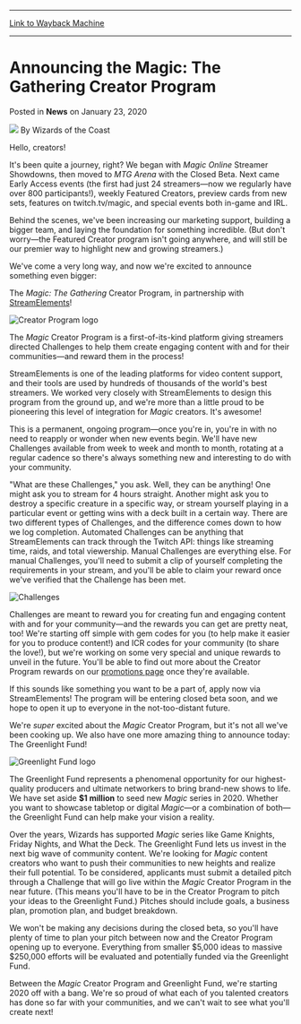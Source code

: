 
---
[Link to Wayback Machine](https://web.archive.org/web/20210926073353/https://magic.wizards.com/en/articles/archive/news/announcing-magic-gathering-creator-program-2020-01-23?src=ArenaEventsPage)

[_metadata_:author]:- "Wizards of the Coast"
[_metadata_:description]:- "We're unveiling a brand-new way to create fun and engaging content with your community—plus a $1 million fund for new Magic series!"
[_metadata_:generator]:- "Drupal 7 (http://drupal.org)"
[_metadata_:node]:- "1496046"
[_metadata_:publish_date]:- "2020-01-23"
[_metadata_:source]:- "div-main-content"
[_metadata_:title]:- "Announcing the Magic: The Gathering Creator Program"
[_metadata_:wayback_capture_timestamp]:- "2021-09-26 07:33:53"
[_metadata_:wayback_raw_url]:- "https://web.archive.org/web/20210926073353id_/https://magic.wizards.com/en/articles/archive/news/announcing-magic-gathering-creator-program-2020-01-23?src=ArenaEventsPage"
[_metadata_:wayback_url]:- "https://magic.wizards.com/en/articles/archive/news/announcing-magic-gathering-creator-program-2020-01-23?src=ArenaEventsPage"
---


Announcing the Magic: The Gathering Creator Program
===================================================



 Posted in **News**
 on January 23, 2020 






![](https://media.magic.wizards.com/styles/auth_small/public/images/person/wizards_author.jpg)
By Wizards of the Coast











Hello, creators!


It's been quite a journey, right? We began with *Magic Online* Streamer Showdowns, then moved to *MTG Arena* with the Closed Beta. Next came Early Access events (the first had just 24 streamers—now we regularly have over 800 participants!), weekly Featured Creators, preview cards from new sets, features on twitch.tv/magic, and special events both in-game and IRL.


Behind the scenes, we've been increasing our marketing support, building a bigger team, and laying the foundation for something incredible. (But don't worry—the Featured Creator program isn't going anywhere, and will still be our premier way to highlight new and growing streamers.)


We've come a very long way, and now we're excited to announce something even bigger:


The *Magic: The Gathering* Creator Program, in partnership with [StreamElements](https://streamelements.com/)!


![Creator Program logo](https://media.wizards.com/2020/images/daily/Yuar90PkX1.jpg)


The *Magic* Creator Program is a first-of-its-kind platform giving streamers directed Challenges to help them create engaging content with and for their communities—and reward them in the process!


StreamElements is one of the leading platforms for video content support, and their tools are used by hundreds of thousands of the world's best streamers. We worked very closely with StreamElements to design this program from the ground up, and we're more than a little proud to be pioneering this level of integration for *Magic* creators. It's awesome!


This is a permanent, ongoing program—once you're in, you're in with no need to reapply or wonder when new events begin. We'll have new Challenges available from week to week and month to month, rotating at a regular cadence so there's always something new and interesting to do with your community.


"What are these Challenges," you ask. Well, they can be anything! One might ask you to stream for 4 hours straight. Another might ask you to destroy a specific creature in a specific way, or stream yourself playing in a particular event or getting wins with a deck built in a certain way. There are two different types of Challenges, and the difference comes down to how we log completion. Automated Challenges can be anything that StreamElements can track through the Twitch API: things like streaming time, raids, and total viewership. Manual Challenges are everything else. For manual Challenges, you'll need to submit a clip of yourself completing the requirements in your stream, and you'll be able to claim your reward once we've verified that the Challenge has been met.


![Challenges](https://media.wizards.com/2020/images/daily/mRaZyEMsTk.jpg)


Challenges are meant to reward you for creating fun and engaging content with and for your community—and the rewards you can get are pretty neat, too! We're starting off simple with gem codes for you (to help make it easier for you to produce content!) and ICR codes for your community (to share the love!), but we're working on some very special and unique rewards to unveil in the future. You'll be able to find out more about the Creator Program rewards on our [promotions page](https://magic.wizards.com/en/promotions) once they're available.


If this sounds like something you want to be a part of, apply now via StreamElements! The program will be entering closed beta soon, and we hope to open it up to everyone in the not-too-distant future.


We're *super* excited about the *Magic* Creator Program, but it's not all we've been cooking up. We also have one more amazing thing to announce today: The Greenlight Fund!


![Greenlight Fund logo](https://media.wizards.com/2020/images/daily/00wrtHPotK.jpg)


The Greenlight Fund represents a phenomenal opportunity for our highest-quality producers and ultimate networkers to bring brand-new shows to life. We have set aside **$1 million** to seed new *Magic* series in 2020. Whether you want to showcase tabletop or digital *Magic*—or a combination of both—the Greenlight Fund can help make your vision a reality.


Over the years, Wizards has supported *Magic* series like Game Knights, Friday Nights, and What the Deck. The Greenlight Fund lets us invest in the next big wave of community content. We're looking for *Magic* content creators who want to push their communities to new heights and realize their full potential. To be considered, applicants must submit a detailed pitch through a Challenge that will go live within the *Magic* Creator Program in the near future. (This means you'll have to be in the Creator Program to pitch your ideas to the Greenlight Fund.) Pitches should include goals, a business plan, promotion plan, and budget breakdown.


We won't be making any decisions during the closed beta, so you'll have plenty of time to plan your pitch between now and the Creator Program opening up to everyone. Everything from smaller $5,000 ideas to massive $250,000 efforts will be evaluated and potentially funded via the Greenlight Fund.


Between the *Magic* Creator Program and Greenlight Fund, we're starting 2020 off with a bang. We're so proud of what each of you talented creators has done so far with your communities, and we can't wait to see what you'll create next!







